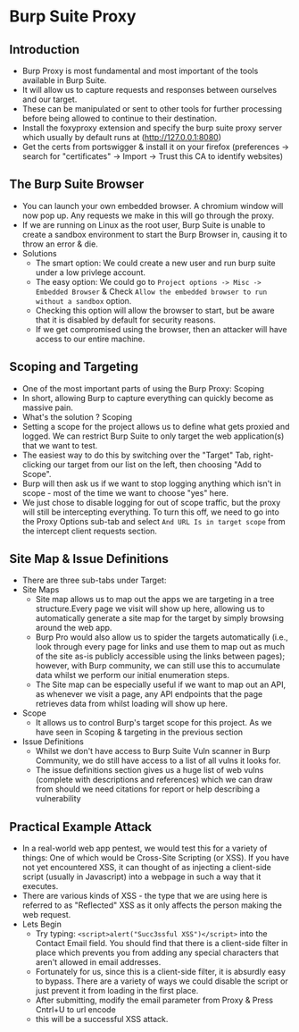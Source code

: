# Burp Suite Proxy

## Introduction
- Burp Proxy is most fundamental and most important of the tools available in Burp Suite.
- It will allow us to capture requests and responses between ourselves and our target.
- These can be manipulated or sent to other tools for further processing before being allowed to continue to their destination.
- Install the foxyproxy extension and specify the burp suite proxy server which usually by default runs at (http://127.0.0.1:8080)
- Get the certs from portswigger & install it on your firefox (preferences -> search for "certificates" -> Import -> Trust this CA to identify websites)

## The Burp Suite Browser
- You can launch your own embedded browser. A chromium window will now pop up. Any requests we make in this will go through the proxy.
- If we are running on Linux as the root user, Burp Suite is unable to create a sandbox environment to start the Burp Browser in, causing it to throw an error & die.
- Solutions
  - The smart option: We could create a new user and run burp suite under a low privlege account.
  - The easy option: We could go to `Project options -> Misc -> Embedded Browser` & Check `Allow the embedded browser to run without a sandbox` option.
  - Checking this option will allow the browser to start, but be aware that it is disabled by default for security reasons.
  - If we get compromised using the browser, then an attacker will have access to our entire machine.

## Scoping and Targeting
- One of the most important parts of using the Burp Proxy: Scoping
- In short, allowing Burp to capture everything can quickly become as massive pain.
- What's the solution ? Scoping
- Setting a scope for the project allows us to define what gets proxied and logged. We can restrict Burp Suite to only target the web application(s) that we want to test.
- The easiest way to do this by switching over the "Target" Tab, right-clicking our target from our list on the left, then choosing "Add to Scope".
- Burp will then ask us if we want to stop logging anything which isn't in scope - most of the time we want to choose "yes" here.
- We just chose to disable logging for out of scope traffic, but the proxy will still be intercepting everything. To turn this off, we need to go into the Proxy Options sub-tab and select `And URL Is in target scope` from the intercept client requests section.

## Site Map & Issue Definitions
- There are three sub-tabs under Target:
- Site Maps
  - Site map allows us to map out the apps we are targeting in a tree structure.Every page we visit will show up here, allowing us to automatically generate a site map for the target by simply browsing around the web app.
  - Burp Pro would also allow us to spider the targets automatically (i.e., look through every page for links and use them to map out as much of the site as-is publicly accessible using the links between pages); however, with Burp community, we can still use this to accumulate data whilst we perform our initial enumeration steps.
  - The Site map can be especially useful if we want to map out an API, as whenever we visit a page, any API endpoints that the page retrieves data from whilst loading will show up here.
- Scope
  - It allows us to control Burp's target scope for this project. As we have seen in Scoping & targeting in the previous section
- Issue Definitions
  - Whilst we don't have access to Burp Suite Vuln scanner in Burp Community, we do still have access to a list of all vulns it looks for.
  - The issue definitions section gives us a huge list of web vulns (complete with descriptions and references) which we can draw from should we need citations for report or help describing a vulnerability

## Practical Example Attack
- In a real-world web app pentest, we would test this for a variety of things: One of which would be Cross-Site Scripting (or XSS). If you have not yet encountered XSS, it can thought of as injecting a client-side script (usually in Javascript) into a webpage in such a way that it executes.
- There are various kinds of XSS - the type that we are using here is referred to as "Reflected" XSS as it only affects the person making the web request.
- Lets Begin
  - Try typing: `<script>alert("Succ3ssful XSS")</script>` into the Contact Email field. You should find that there is a client-side filter in place which prevents you from adding any special characters that aren't allowed in email addresses.
  - Fortunately for us, since this is a client-side filter, it is absurdly easy to bypass. There are a variety of ways we could disable the script or just prevent it from loading in the first place.
  - After submitting, modify the email parameter from Proxy & Press Cntrl+U to url encode
  - this will be a successful XSS attack. 
